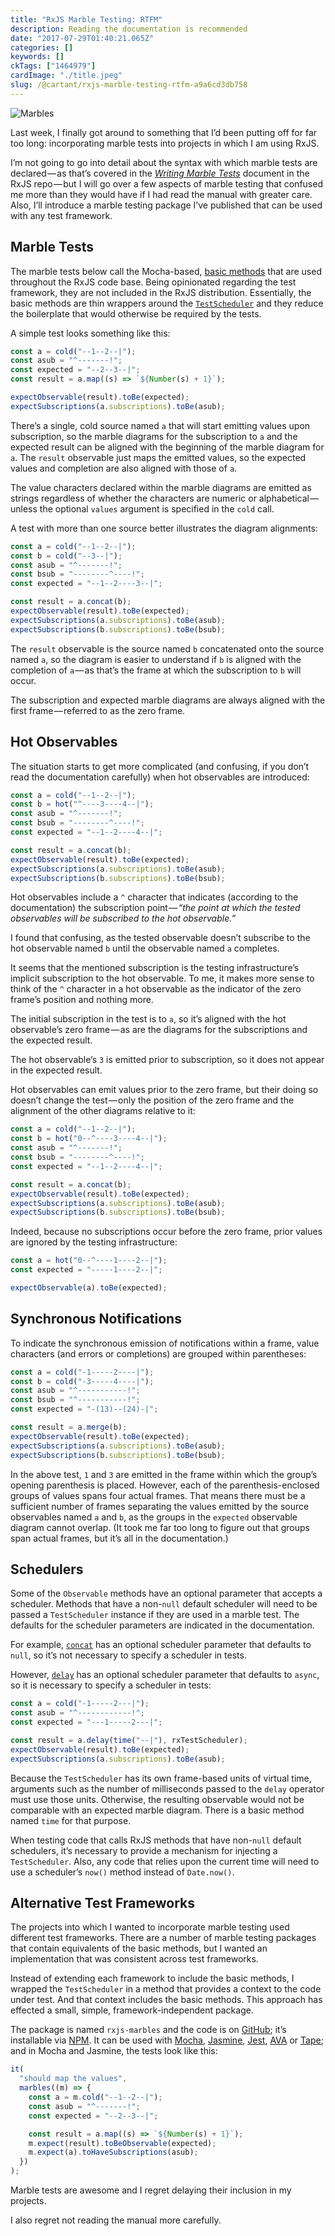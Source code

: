 ```yaml
---
title: "RxJS Marble Testing: RTFM"
description: Reading the documentation is recommended
date: "2017-07-29T01:40:21.065Z"
categories: []
keywords: []
ckTags: ["1464979"]
cardImage: "./title.jpeg"
slug: /@cartant/rxjs-marble-testing-rtfm-a9a6cd3db758
---
```


![Marbles](title.jpeg)

Last week, I finally got around to something that I’d been putting off for far too long: incorporating marble tests into projects in which I am using RxJS.

I’m not going to go into detail about the syntax with which marble tests are declared — as that’s covered in the [_Writing Marble Tests_](https://github.com/ReactiveX/rxjs/blob/5.4.2/doc/writing-marble-tests.md) document in the RxJS repo — but I will go over a few aspects of marble testing that confused me more than they would have if I had read the manual with greater care. Also, I’ll introduce a marble testing package I’ve published that can be used with any test framework.

## Marble Tests

The marble tests below call the Mocha-based, [basic methods](https://github.com/ReactiveX/rxjs/blob/5.4.2/doc/writing-marble-tests.md#basic-methods) that are used throughout the RxJS code base. Being opinionated regarding the test framework, they are not included in the RxJS distribution. Essentially, the basic methods are thin wrappers around the [`TestScheduler`](https://github.com/ReactiveX/rxjs/blob/5.4.2/src/testing/TestScheduler.ts) and they reduce the boilerplate that would otherwise be required by the tests.

A simple test looks something like this:

```ts
const a = cold("--1--2--|");
const asub = "^-------!";
const expected = "--2--3--|";
const result = a.map((s) => `${Number(s) + 1}`);

expectObservable(result).toBe(expected);
expectSubscriptions(a.subscriptions).toBe(asub);
```

There’s a single, cold source named `a` that will start emitting values upon subscription, so the marble diagrams for the subscription to `a` and the expected result can be aligned with the beginning of the marble diagram for `a`. The `result` observable just maps the emitted values, so the expected values and completion are also aligned with those of `a`.

The value characters declared within the marble diagrams are emitted as strings regardless of whether the characters are numeric or alphabetical — unless the optional `values` argument is specified in the `cold` call.

A test with more than one source better illustrates the diagram alignments:

```ts
const a = cold("--1--2--|");
const b = cold("--3--|");
const asub = "^-------!";
const bsub = "--------^----!";
const expected = "--1--2----3--|";

const result = a.concat(b);
expectObservable(result).toBe(expected);
expectSubscriptions(a.subscriptions).toBe(asub);
expectSubscriptions(b.subscriptions).toBe(bsub);
```

The `result` observable is the source named `b` concatenated onto the source named `a`, so the diagram is easier to understand if `b` is aligned with the completion of `a` — as that’s the frame at which the subscription to `b` will occur.

The subscription and expected marble diagrams are always aligned with the first frame — referred to as the zero frame.

## Hot Observables

The situation starts to get more complicated (and confusing, if you don’t read the documentation carefully) when hot observables are introduced:

```ts
const a = cold("--1--2--|");
const b = hot("^----3----4--|");
const asub = "^-------!";
const bsub = "--------^----!";
const expected = "--1--2----4--|";

const result = a.concat(b);
expectObservable(result).toBe(expected);
expectSubscriptions(a.subscriptions).toBe(asub);
expectSubscriptions(b.subscriptions).toBe(bsub);
```

Hot observables include a `^` character that indicates (according to the documentation) the subscription point — *“the point at which the tested observables will be subscribed to the hot observable.”*

I found that confusing, as the tested observable doesn’t subscribe to the hot observable named `b` until the observable named `a` completes.

It seems that the mentioned subscription is the testing infrastructure’s implicit subscription to the hot observable. To me, it makes more sense to think of the `^` character in a hot observable as the indicator of the zero frame’s position and nothing more.

The initial subscription in the test is to `a`, so it’s aligned with the hot observable’s zero frame — as are the diagrams for the subscriptions and the expected result.

The hot observable’s `3` is emitted prior to subscription, so it does not appear in the expected result.

Hot observables can emit values prior to the zero frame, but their doing so doesn’t change the test — only the position of the zero frame and the alignment of the other diagrams relative to it:

```ts
const a = cold("--1--2--|");
const b = hot("0--^----3----4--|");
const asub = "^-------!";
const bsub = "--------^----!";
const expected = "--1--2----4--|";

const result = a.concat(b);
expectObservable(result).toBe(expected);
expectSubscriptions(a.subscriptions).toBe(asub);
expectSubscriptions(b.subscriptions).toBe(bsub);
```

Indeed, because no subscriptions occur before the zero frame, prior values are ignored by the testing infrastructure:

```ts
const a = hot("0--^----1----2--|");
const expected = "-----1----2--|";

expectObservable(a).toBe(expected);
```

## Synchronous Notifications

To indicate the synchronous emission of notifications within a frame, value characters (and errors or completions) are grouped within parentheses:

```ts
const a = cold("-1-----2----|");
const b = cold("-3-----4----|");
const asub = "^-----------!";
const bsub = "^-----------!";
const expected = "-(13)--(24)-|";

const result = a.merge(b);
expectObservable(result).toBe(expected);
expectSubscriptions(a.subscriptions).toBe(asub);
expectSubscriptions(b.subscriptions).toBe(bsub);
```

In the above test, `1` and `3` are emitted in the frame within which the group’s opening parenthesis is placed. However, each of the parenthesis-enclosed groups of values spans four actual frames. That means there must be a sufficient number of frames separating the values emitted by the source observables named `a` and `b`, as the groups in the `expected` observable diagram cannot overlap. (It took me far too long to figure out that groups span actual frames, but it’s all in the documentation.)

## Schedulers

Some of the `Observable` methods have an optional parameter that accepts a scheduler. Methods that have a non-`null` default scheduler will need to be passed a `TestScheduler` instance if they are used in a marble test. The defaults for the scheduler parameters are indicated in the documentation.

For example, [`concat`](http://reactivex.io/rxjs/class/es6/Observable.js~Observable.html#instance-method-concat) has an optional scheduler parameter that defaults to `null`, so it’s not necessary to specify a scheduler in tests.

However, [`delay`](http://reactivex.io/rxjs/class/es6/Observable.js~Observable.html#instance-method-delay) has an optional scheduler parameter that defaults to `async`, so it is necessary to specify a scheduler in tests:

```ts
const a = cold("-1-----2---|");
const asub = "^------------!";
const expected = "---1-----2---|";

const result = a.delay(time("--|"), rxTestScheduler);
expectObservable(result).toBe(expected);
expectSubscriptions(a.subscriptions).toBe(asub);
```

Because the `TestScheduler` has its own frame-based units of virtual time, arguments such as the number of milliseconds passed to the `delay` operator must use those units. Otherwise, the resulting observable would not be comparable with an expected marble diagram. There is a basic method named `time` for that purpose.

When testing code that calls RxJS methods that have non-`null` default schedulers, it’s necessary to provide a mechanism for injecting a `TestScheduler`. Also, any code that relies upon the current time will need to use a scheduler’s `now()` method instead of `Date.now()`.

## Alternative Test Frameworks

The projects into which I wanted to incorporate marble testing used different test frameworks. There are a number of marble testing packages that contain equivalents of the basic methods, but I wanted an implementation that was consistent across test frameworks.

Instead of extending each framework to include the basic methods, I wrapped the `TestScheduler` in a method that provides a context to the code under test. And that context includes the basic methods. This approach has effected a small, simple, framework-independent package.

The package is named `rxjs-marbles` and the code is on [GitHub](https://github.com/cartant/rxjs-marbles); it’s installable via [NPM](https://www.npmjs.com/package/rxjs-marbles). It can be used with [Mocha](https://github.com/mochajs/mocha), [Jasmine](https://github.com/jasmine/jasmine), [Jest](https://facebook.github.io/jest/), [AVA](https://github.com/avajs/ava) or [Tape](https://github.com/substack/tape); and in Mocha and Jasmine, the tests look like this:

```ts
it(
  "should map the values",
  marbles((m) => {
    const a = m.cold("--1--2--|");
    const asub = "^-------!";
    const expected = "--2--3--|";

    const result = a.map((s) => `${Number(s) + 1}`);
    m.expect(result).toBeObservable(expected);
    m.expect(a).toHaveSubscriptions(asub);
  })
);
```

Marble tests are awesome and I regret delaying their inclusion in my projects.

I also regret not reading the manual more carefully.
